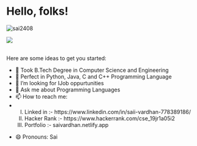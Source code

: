 # Hello, folks! 

<!-- Display picture -->


<!-- no of vies of our account -->
<p align="left"> 
<img src="https://komarev.com/ghpvc/?username=sai2408&label=Views&color=blue&style=plastic" alt="sai2408" />
 </p>
 
 
 <!-- Code for graphical representation of languaes used -->
 <a href="https://github.com/sai2408">
  <img align="center" src="https://github-readme-stats.vercel.app/api/top-langs/?username=sai2408&theme=light&hide_langs_below=1" />
</a>


<br>
<br>


Here are some ideas to get you started:

- 🔭 Took B.Tech Degree in Computer Science and Engineering
- 🌱 Perfect in Python, Java, C and C++ Programming Language
- 🤔 I’m looking for IJob oppurtunities
- 💬 Ask me about Programming Languages
- 📫 How to reach me: 
- <ol type="I">
  <li>Linked in :- https://www.linkedin.com/in/saii-vardhan-778389186/</li>
  <li>Hacker Rank :- https://www.hackerrank.com/cse_19jr1a05i2 </li>
  <li>Portfolio :- saivardhan.netlify.app </li>
</ol>

- 😄 Pronouns: Sai

